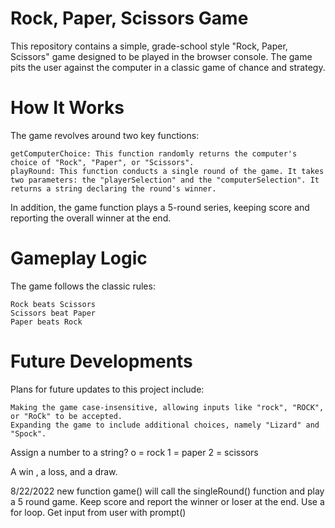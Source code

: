 # Rock, Paper, Scissors Game

This repository contains a simple, grade-school style "Rock, Paper, Scissors" game designed to be played in the browser console. The game pits the user against the computer in a classic game of chance and strategy.

# How It Works

The game revolves around two key functions:

    getComputerChoice: This function randomly returns the computer's choice of "Rock", "Paper", or "Scissors".
    playRound: This function conducts a single round of the game. It takes two parameters: the "playerSelection" and the "computerSelection". It returns a string declaring the round's winner.

In addition, the game function plays a 5-round series, keeping score and reporting the overall winner at the end.

# Gameplay Logic

The game follows the classic rules:

    Rock beats Scissors
    Scissors beat Paper
    Paper beats Rock

# Future Developments

Plans for future updates to this project include:

    Making the game case-insensitive, allowing inputs like "rock", "ROCK", or "RoCk" to be accepted.
    Expanding the game to include additional choices, namely "Lizard" and "Spock".

Assign a number to a string?
o = rock
1 = paper
2 = scissors

A win , a loss, and a draw.

8/22/2022
new function game() will call the singleRound() function and play a 5 round game. Keep score and report the winner or loser at the end. Use a for loop. Get input from user with prompt()
